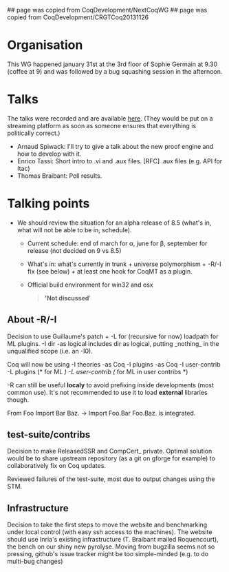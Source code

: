 \#\# page was copied from CoqDevelopment/NextCoqWG \#\# page was copied from CoqDevelopment/CRGTCoq20131126

Organisation
============

This WG happened january 31st at the 3rd floor of Sophie Germain at 9.30 (coffee at 9) and was followed by a bug squashing session in the afternoon.

Talks
=====

The talks were recorded and are available [here](http://www.pps.univ-paris-diderot.fr/~pboutill/coq-night/coqwg-20140131/). (They would be put on a streaming platform as soon as someone ensures that everything is politically correct.)

-   Arnaud Spiwack: I'll try to give a talk about the new proof engine and how to develop with it.
-   Enrico Tassi: Short intro to .vi and .aux files. \[RFC\] .aux files (e.g. API for ltac)
-   Thomas Braibant: Poll results.

Talking points
==============

-   We should review the situation for an alpha release of 8.5 (what's in, what will not be able to be in, schedule).
    -   Current schedule: end of march for α, june for β, september for release (not decided on 9 vs 8.5)
    -   What's in: what's currently in trunk + universe polymorphism + -R/-I fix (see below) + at least one hook for CoqMT as a plugin.
    -   Official build environment for win32 and osx

        > **'Not discussed**'

About -R/-I
-----------

Decision to use Guillaume's patch + -L for (recursive for now) loadpath for ML plugins. -I dir -as logical includes dir as logical, putting \_nothing\_ in the unqualified scope (i.e. an -I0).

Coq will now be using -I theories -as Coq -I plugins -as Coq -I user-contrib -L plugins (\* for ML *) -L user-contrib (* for ML in user contribs \*)

-R can still be useful **localy** to avoid prefixing inside developments (most common use). It's not recommended to use it to load **external** libraries though.

From Foo Import Bar Baz. -&gt; Import Foo.Bar Foo.Baz. is integrated.

test-suite/contribs
-------------------

Decision to make ReleasedSSR and CompCert\_ private. Optimal solution would be to share upstream repository (as a git on gforge for example) to collaboratively fix on Coq updates.

Reviewed failures of the test-suite, most due to output changes using the STM.

Infrastructure
--------------

Decision to take the first steps to move the website and benchmarking under local control (with easy ssh access to the machines). The website should use Inria's existing infrastructure (T. Braibant mailed Roquencourt), the bench on our shiny new pyrolyse. Moving from bugzilla seems not so pressing, github's issue tracker might be too simple-minded (e.g. to do multi-bug changes)
